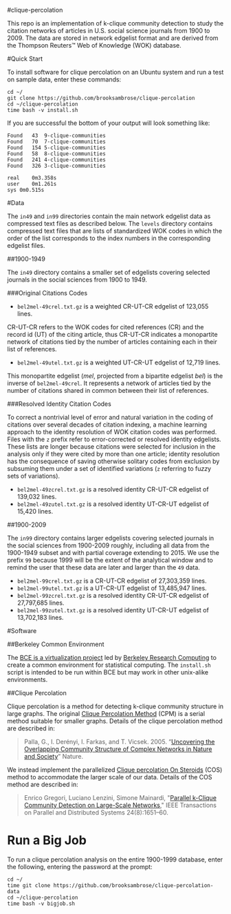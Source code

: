 #clique-percolation

This repo is an implementation of k-clique community detection to study the citation networks of articles in U.S. social science journals from 1900 to 2009. The data are stored in network edgelist format and are derived from the Thompson Reuters™ Web of Knowledge (WOK) database.

#Quick Start

To install software for clique percolation on an Ubuntu system and run a test on sample data, enter these commands:

```
cd ~/
git clone https://github.com/brooksambrose/clique-percolation
cd ~/clique-percolation
time bash -v install.sh
```

If you are successful the bottom of your output will look something like:  

```
Found	43	9-clique-communities  
Found	70	7-clique-communities  
Found	154	5-clique-communities  
Found	58	8-clique-communities  
Found	241	4-clique-communities  
Found	326	3-clique-communities  

real	0m3.358s  
user	0m1.261s  
sys	0m0.515s  
```

#Data

The `in49` and `in99` directories contain the main network edgelist data as compressed text files as described below. The `levels` directory contains compressed text files that are lists of standardized WOK codes in which the order of the list corresponds to the index numbers in the corresponding edgelist files.

##1900-1949

The `in49` directory contains a smaller set of edgelists covering selected journals in the social sciences from 1900 to 1949.

###Original Citations Codes 

- `bel2mel-49crel.txt.gz` is a weighted CR-UT-CR edgelist of 123,055 lines.

CR-UT-CR refers to the WOK codes for cited references (CR) and the record id (UT) of the citing article, thus CR-UT-CR indicates a monopartite network of citations tied by the number of articles containing each in their list of references.

- `bel2mel-49utel.txt.gz` is a weighted UT-CR-UT edgelist of 12,719 lines.

This monopartite edgelist (*mel*, projected from a bipartite edgelist *bel*) is the inverse of `bel2mel-49crel`. It represents a network of articles tied by the number of citations shared in common between their list of references. 

###Resolved Identity Citation Codes

To correct a nontrivial level of error and natural variation in the coding of citations over several decades of citation indexing, a machine learning approach to the identity resolution of WOK citation codes was performed. Files with the `z` prefix refer to error-corrected or resolved identity edgelists. These lists are longer because citations were selected for inclusion in the analysis only if they were cited by more than one article; identity resolution has the consequence of saving otherwise solitary codes from exclusion by subsuming them under a set of identified variations (`z` referring to fu*zz*y sets of variations).

- `bel2mel-49zcrel.txt.gz` is a resolved identity CR-UT-CR edgelist of 139,032 lines.
- `bel2mel-49zutel.txt.gz` is a resolved identity UT-CR-UT edgelist of 15,420 lines.

##1900-2009

The `in99` directory contains larger edgelists covering selected journals in the social sciences from 1900-2009 roughly, including all data from the 1900-1949 subset and with partial coverage extending to 2015. We use the prefix `99` because 1999 will be the extent of the analytical window and to remind the user that these data are later and larger than the `49` data.

- `bel2mel-99crel.txt.gz` is a CR-UT-CR edgelist of 27,303,359 lines.
- `bel2mel-99utel.txt.gz` is a UT-CR-UT edgelist of 13,485,947 lines.
- `bel2mel-99zcrel.txt.gz` is a resolved identity CR-UT-CR edgelist of 27,797,685 lines.
- `bel2mel-99zutel.txt.gz` is a resolved identity UT-CR-UT edgelist of 13,702,183 lines.

#Software

##Berkeley Common Environment

The [BCE is a virtualization project](http://bce.berkeley.edu) led by [Berkeley Research Computing](http://research-it.berkeley.edu/programs/berkeley-research-computing) to create a common environment for statistical computing. The `install.sh` script is intended to be run within BCE but may work in other unix-alike environments.

##Clique Percolation

Clique percolation is a method for detecting k-clique community structure in large graphs. The original [Clique Percolation Method](http://www.cfinder.org) (CPM) is a serial method suitable for smaller graphs. Details of the clique percolation method are described in:

>Palla, G., I. Derényi, I. Farkas, and T. Vicsek. 2005. “[Uncovering the Overlapping Community Structure of Complex Networks in Nature and Society](http://www.nature.com/articles/doi:10.1038%2Fnature03607)” Nature.

We instead implement the parallelized [Clique percolation On Steroids](http://sourceforge.net/p/cosparallel/wiki/Home/) (COS) method to accommodate the larger scale of our data. Details of the COS method are described in:

>Enrico Gregori, Luciano Lenzini, Simone Mainardi, "[Parallel k-Clique Community Detection on Large-Scale Networks](http://ieeexplore.ieee.org/xpls/abs_all.jsp?arnumber=6249683)," IEEE Transactions on Parallel and Distributed Systems 24(8):1651–60.

# Run a Big Job

To run a clique percolation analysis on the entire 1900-1999 database, enter the following, entering the password at the prompt:

```
cd ~/
time git clone https://github.com/brooksambrose/clique-percolation-data
cd ~/clique-percolation
time bash -v bigjob.sh
```

